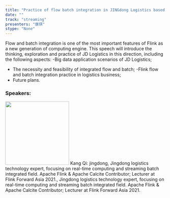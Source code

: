 ```yaml
---
title: "Practice of flow batch integration in JINGdong Logistics based on Apache Flink"
date: "" 
track: "streaming"
presenters: "康琪"
stype: "None"
---
```

Flow and batch integration is one of the most important features of Flink as a new generation of computing engine. This speech will introduce the thinking, exploration and practice of JD Logistics in this direction, including the following aspects:
-Big data application scenarios of JD Logistics;
- The necessity and feasibility of integrated flow and batch;
-Flink flow and batch integration practice in logistics business;
- Future plans.
 ### Speakers: 
 <img src="images/speaker/1057.png" width="200" />
 Kang Qi: jingdong, Jingdong logistics technology expert, focusing on real-time computing and streaming batch integrated field.
Apache Flink & Apache Calcite Contributor; Lecturer at Flink Forward Asia 2021., Jingdong logistics technology expert, focusing on real-time computing and streaming batch integrated field.
Apache Flink & Apache Calcite Contributor; Lecturer at Flink Forward Asia 2021.
 